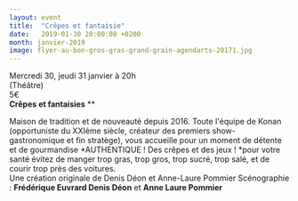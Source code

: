 ```yaml
---
layout: event
title:  "Crêpes et fantaisie"
date:   2019-01-30 20:00:00 +0200
month: janvier-2019
image: flyer-au-bon-gros-gras-grand-grain-agendarts-20171.jpg
---
```



  Mercredi 30, jeudi 31 janvier à 20h  
(Théâtre)  
5€  
**Crêpes et fantaisies** **</p> 

</b>Maison de tradition et de nouveauté depuis 2016. Toute l'équipe de Konan (opportuniste du XXIème siècle, créateur des premiers show-gastronomique et fin stratège), vous accueille pour un moment de détente et de gourmandise \*AUTHENTIQUE ! Des crêpes et des jeux ! \*pour votre santé évitez de manger trop gras, trop gros, trop sucré, trop salé, et de courir trop près des voitures.  
Une création originale de Denis Déon et Anne-Laure Pommier Scénographie : **Frédérique Euvrard Denis Déon** et **Anne Laure Pommier**